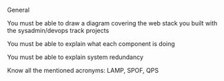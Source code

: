 General

You must be able to draw a diagram covering the web stack you built with the sysadmin/devops track projects

You must be able to explain what each component is doing

You must be able to explain system redundancy

Know all the mentioned acronyms: LAMP, SPOF, QPS
